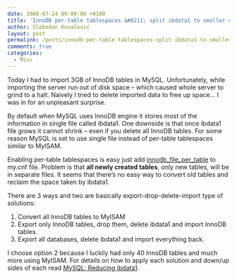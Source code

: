 ```yaml
---
date: 2008-07-24 09:00:00 +0100
title: 'InnoDB per-table tablespaces &#8211; split ibdata1 to smaller chunks'
author: Slobodan Kovačević
layout: post
permalink: /posts/innodb-per-table-tablespaces-split-ibdata1-to-smaller-chunks
comments: true
categories:
  - Misc
---
```

Today I had to import 3GB of InnoDB tables in MySQL. Unfortunately, while importing the server run out of disk space &#8211; which caused whole server to grind to a halt. Naively I tried to delete imported data to free up space&#8230; I was in for an unpleasant surprise.

By default when MySQL uses InnoDB engine it stores most of the information in single file called ibdata1. One downside is that once ibdata1 file grows it cannot shrink &#8211; even if you delete all InnoDB tables. For some reason MySQL is set to use single file instead of per-table tablespaces similar to MyISAM.

Enabling per-table tablespaces is easy just add [innodb\_file\_per_table][1] to my.cnf file. Problem is that **all newly created tables**, only new tables, will be in separate files. It seems that there&#8217;s no easy way to convert old tables and reclaim the space taken by ibdata1.

There are 3 ways and two are basically export-drop-delete-import type of solutions:

1.  Convert all InnoDB tables to MyISAM
2.  Export only InnoDB tables, drop them, delete ibdata1 and import InnoDB tables.
3.  Export all databases, delete ibdata1 and import everything back.

I choose option 2 because I luckily had only 40 InnoDB tables and much more using MyISAM. For details on how to apply each solution and down/up sides of each read [MySQL: Reducing ibdata1][2].

[1]: http://dev.mysql.com/doc/refman/5.0/en/multiple-tablespaces.html "InnoDB Per-table tablespaces"
[2]: http://vdachev.net/blog/2007/02/22/mysql-reducing-ibdata1/en/ "MySQL Reducing ibdata1"
